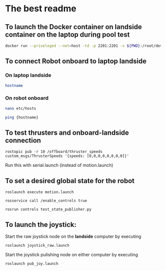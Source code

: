 # The best readme

## To launch the Docker container on landside container on the laptop during pool test
```bash
docker run --priveleged --net=host -td -p 2201:2201 -v ${PWD}:/root/dev/robosub-ros dukerobotics/robosub-ros:landside
```

## To connect Robot onboard to laptop landside 

### On laptop landside
```bash
hostname
```

### On robot onboard
```bash
nano etc/hosts
```

```bash
ping {hostname}
```

## To test thrusters and onboard-landside connection
``rostopic pub -r 10 /offboard/thruster_speeds custom_msgs/ThrusterSpeeds '{speeds: [0,0,0,0,0,0,0,0]}'``

Run this with serial.launch (instead of motion.launch)

## To set a desired global state for the robot
``roslaunch execute motion.launch``

``rosservice call /enable_controls true``

``rosrun controls test_state_publisher.py``

## To launch the joystick:
Start the raw joystick node on the **landside** computer by executing

`
roslaunch joystick_raw.launch
`

Start the joystick pulishing node on either computer by executing 

`
roslaunch pub_joy.launch
`
